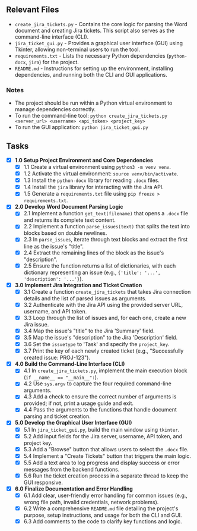 ## Relevant Files

- `create_jira_tickets.py` - Contains the core logic for parsing the Word document and creating Jira tickets. This script also serves as the command-line interface (CLI).
- `jira_ticket_gui.py` - Provides a graphical user interface (GUI) using Tkinter, allowing non-terminal users to run the tool.
- `requirements.txt` - Lists the necessary Python dependencies (`python-docx`, `jira`) for the project.
- `README.md` - Instructions for setting up the environment, installing dependencies, and running both the CLI and GUI applications.

### Notes

- The project should be run within a Python virtual environment to manage dependencies correctly.
- To run the command-line tool: `python create_jira_tickets.py <server_url> <username> <api_token> <project_key>`
- To run the GUI application: `python jira_ticket_gui.py`

## Tasks

- [x] **1.0 Setup Project Environment and Core Dependencies**
  - [x] 1.1 Create a virtual environment using `python3 -m venv venv`.
  - [x] 1.2 Activate the virtual environment: `source venv/bin/activate`.
  - [x] 1.3 Install the `python-docx` library for reading `.docx` files.
  - [x] 1.4 Install the `jira` library for interacting with the Jira API.
  - [x] 1.5 Generate a `requirements.txt` file using `pip freeze > requirements.txt`.

- [x] **2.0 Develop Word Document Parsing Logic**
  - [x] 2.1 Implement a function `get_text(filename)` that opens a `.docx` file and returns its complete text content.
  - [x] 2.2 Implement a function `parse_issues(text)` that splits the text into blocks based on double newlines.
  - [x] 2.3 In `parse_issues`, iterate through text blocks and extract the first line as the issue's "title".
  - [x] 2.4 Extract the remaining lines of the block as the issue's "description".
  - [x] 2.5 Ensure the function returns a list of dictionaries, with each dictionary representing an issue (e.g., `{'title': '...', 'description': '...'}`).

- [x] **3.0 Implement Jira Integration and Ticket Creation**
  - [x] 3.1 Create a function `create_jira_tickets` that takes Jira connection details and the list of parsed issues as arguments.
  - [x] 3.2 Authenticate with the Jira API using the provided server URL, username, and API token.
  - [x] 3.3 Loop through the list of issues and, for each one, create a new Jira issue.
  - [x] 3.4 Map the issue's "title" to the Jira 'Summary' field.
  - [x] 3.5 Map the issue's "description" to the Jira 'Description' field.
  - [x] 3.6 Set the `issuetype` to 'Task' and specify the `project_key`.
  - [x] 3.7 Print the key of each newly created ticket (e.g., "Successfully created issue: PROJ-123").

- [x] **4.0 Build the Command-Line Interface (CLI)**
  - [x] 4.1 In `create_jira_tickets.py`, implement the main execution block (`if __name__ == "__main__":`).
  - [x] 4.2 Use `sys.argv` to capture the four required command-line arguments.
  - [x] 4.3 Add a check to ensure the correct number of arguments is provided; if not, print a usage guide and exit.
  - [x] 4.4 Pass the arguments to the functions that handle document parsing and ticket creation.

- [x] **5.0 Develop the Graphical User Interface (GUI)**
  - [x] 5.1 In `jira_ticket_gui.py`, build the main window using `tkinter`.
  - [x] 5.2 Add input fields for the Jira server, username, API token, and project key.
  - [x] 5.3 Add a "Browse" button that allows users to select the `.docx` file.
  - [x] 5.4 Implement a "Create Tickets" button that triggers the main logic.
  - [x] 5.5 Add a text area to log progress and display success or error messages from the backend functions.
  - [x] 5.6 Run the ticket creation process in a separate thread to keep the GUI responsive.

- [x] **6.0 Finalize Documentation and Error Handling**
  - [x] 6.1 Add clear, user-friendly error handling for common issues (e.g., wrong file path, invalid credentials, network problems).
  - [x] 6.2 Write a comprehensive `README.md` file detailing the project's purpose, setup instructions, and usage for both the CLI and GUI.
  - [x] 6.3 Add comments to the code to clarify key functions and logic. 